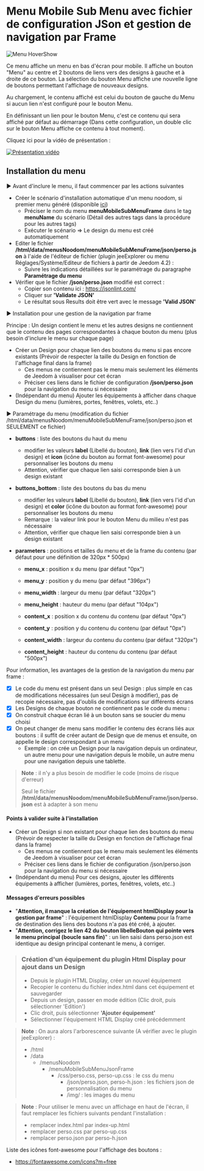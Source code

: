 # Menu Mobile Sub Menu avec fichier de configuration JSon et gestion de navigation par Frame
![Menu HoverShow](./doc/images/menuOuvert.png)

Ce menu affiche un menu en bas d'écran pour mobile.
Il affiche un bouton "Menu" au centre et 2 boutons de liens vers des designs à gauche et à droite de ce bouton.
La sélection du bouton Menu affiche une nouvelle ligne de boutons permettant l'affichage de nouveaux designs.

Au chargement, le contenu affiché est celui du bouton de gauche du Menu si aucun lien n'est configuré pour le bouton Menu.

En définissant un lien pour le bouton Menu, c'est ce contenu qui sera affiché par défaut au démarrage (Dans cette configuration, un double clic sur le bouton Menu affiche ce contenu à tout moment).

Cliquez ici pour la vidéo de présentation :

[![Présentation vidéo](https://img.youtube.com/vi/z3bSMKbSDKY/0.jpg)](https://www.youtube.com/watch?v=z3bSMKbSDKY)

## Installation du menu

▶️ Avant d'inclure le menu, il faut commencer par les actions suivantes

   - Créer le scénario d'installation automatique d'un menu noodom, si premier menu généré (disponible [ici](../installation/README.md))
      - Préciser le nom du menu **menuMobileSubMenuFrame** dans le tag **menuName** du scénario (Détail des autres tags dans la procédure pour les autres tags)
      - Exécuter le scénario => Le design du menu est créé automatiquement
   - Editer le fichier **/html/data/menusNoodom/menuMobileSubMenuFrame/json/perso.json** à l'aide de l'éditeur de fichier (plugin jeeExplorer ou menu Réglages/Système/Editeur de fichiers à partir de Jeedom 4.2) :
        - Suivre les indications détaillées sur le paramétrage du paragraphe **Paramétrage du menu**
   - Vérifier que le fichier **/json/perso.json** modifié est correct :
        - Copier son contenu ici : https://jsonlint.com/
        - Cliquer sur **'Validate JSON'**
        - Le résultat sous Results doit être vert avec le message **'Valid JSON'**

▶️ Installation pour une gestion de la navigation par frame

Principe : Un design contient le menu et les autres designs ne contiennent que le contenu des pages correspondantes à chaque bouton du menu (plus besoin d'inclure le menu sur chaque page)

   - Créer un Design pour chaque lien des boutons du menu si pas encore existants (Prévoir de respecter la taille du Design en fonction de l'affichage final dans la frame)
		- Ces menus ne contiennent pas le menu mais seulement les éléments de Jeedom à visualiser pour cet écran
		- Préciser ces liens dans le fichier de configuration **/json/perso.json** pour la navigation du menu si nécessaire
   - (Indépendant du menu) Ajouter les équipements à afficher dans chaque Design du menu (lumières, portes, fenêtres, volets, etc..)

▶️ Paramétrage du menu (modification du fichier /html/data/menusNoodom/menuMobileSubMenuFrame/json/perso.json et SEULEMENT ce fichier)

   - **buttons** : liste des boutons du haut du menu
      - modifier les valeurs **label** (Libellé du bouton), **link** (lien vers l'id d'un design) et **icon** (icône du bouton au format font-awesome) pour personnaliser les boutons du menu
      - Attention, vérifier que chaque lien saisi corresponde bien à un design existant   

   - **buttons_bottom** : liste des boutons du bas du menu
      - modifier les valeurs **label** (Libellé du bouton), **link** (lien vers l'id d'un design) et **color** (icône du bouton au format font-awesome) pour personnaliser les boutons du menu
      - Remarque : la valeur link pour le bouton Menu du milieu n'est pas nécessaire
      - Attention, vérifier que chaque lien saisi corresponde bien à un design existant

   - **parameters** : positions et tailles du menu et de la frame du contenu (par défaut pour une définition de 320px * 500px)
      - **menu_x** : position x du menu (par défaut "0px")
      - **menu_y** : position y du menu (par défaut "396px")
      - **menu_width** : largeur du menu (par défaut "320px")
      - **menu_height** : hauteur du menu (par défaut "104px")

      - **content_x** : position x du contenu du contenu (par défaut "0px")
      - **content_y** : position y du contenu du contenu (par défaut "0px")
      - **content_width** : largeur du contenu du contenu (par défaut "320px")
      - **content_height** : hauteur du contenu du contenu (par défaut "500px")        

Pour information, les avantages de la gestion de la navigation du menu par frame :
- [x] Le code du menu est présent dans un seul Design : plus simple en cas de modifications nécessaires (un seul Design à modifier), pas de recopie nécessaire, pas d'oublis de modifications sur différents écrans
- [x] Les Designs de chaque bouton ne contiennent pas le code du menu :
- [x] On construit chaque écran lié à un bouton sans se soucier du menu choisi
- [x] On peut changer de menu sans modifier le contenu des écrans liés aux boutons : il suffit de créer autant de Design que de menus et ensuite, on appelle le design correspondant à un menu
   - Exemple : on crée un Design pour la navigation depuis un ordinateur, un autre menu pour une navigation depuis le mobile, un autre menu pour une navigation depuis une tablette.

>**Note** : il n'y a plus besoin de modifier le code (moins de risque d'erreur)
>
>Seul le fichier  **/html/data/menusNoodom/menuMobileSubMenuFrame/json/perso.json** est à adapter à son menu

#### Points à valider suite à l'installation

   - Créer un Design si non existant pour chaque lien des boutons du menu (Prévoir de respecter la taille du Design en fonction de l'affichage final dans la frame)
        - Ces menus ne contiennent pas le menu mais seulement les éléments de Jeedom à visualiser pour cet écran
        - Préciser ces liens dans le fichier de configuration /json/perso.json pour la navigation du menu si nécessaire
   - (Indépendant du menu) Pour ces designs, ajouter les différents équipements à afficher (lumières, portes, fenêtres, volets, etc..)

#### Messages d'erreurs possibles

   - "**Attention, il manque la création de l'équipement htmlDisplay pour la gestion par frame**" : l'équipement htmlDisplay **Contenu** pour la frame de destination des liens des boutons n'a pas été créé, à ajouter.
   - "**Attention, corrigez le lien 42 du bouton libelleBouton qui pointe vers le menu principal (boucle sans fin)**" : un lien saisi dans perso.json est identique au design principal contenant le menu, à corriger.

>### Création d'un équipement du plugin Html Display pour ajout dans un Design
>
>   - Depuis le plugin HTML Display, créer un nouvel équipement
>   - Recopier le contenu du fichier index.html dans cet équipement et sauvegarder
>   - Depuis un design, passer en mode édition (Clic droit, puis sélectionner 'Edition')
>   - Clic droit, puis sélectionner **'Ajouter équipement'**
>   - Sélectionner l'équipement HTML Display créé précédemment

>**Note** : On aura alors l'arborescence suivante (A vérifier avec le plugin jeeExplorer) :
>
>- /html
>  - /data
>    - /menusNoodom
>      - /menuMobileSubMenuJsonFrame
>        - /css/perso.css, perso-up.css : le css du menu
>          - /json/perso.json, perso-h.json : les fichiers json de personnalisation du menu
>          - /img/ : les images du menu

>**Note** : Pour utiliser le menu avec un affichage en haut de l'écran, il faut remplacer les fichiers suivants pendant l'installation :
>
>- remplacer index.html par index-up.html
>- remplacer perso.css par perso-up.css
>- remplacer perso.json par perso-h.json

Liste des icônes font-awesome pour l'affichage des boutons :
- https://fontawesome.com/icons?m=free
